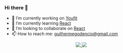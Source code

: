 ### Hi there 👋

- 🔭 I’m currently working on [Youfit](https://github.com/K4ME/Youfit) 
- 🌱 I’m currently learning [React](https://pt-br.reactjs.org/)
- 👯 I’m looking to collaborate on [React](https://pt-br.reactjs.org/)
- 📫 How to reach me: guilhermegodencio@gmail.com


<p align="center">
  <a href="https://github.com/K4ME">
    <img src="https://github-readme-stats.vercel.app/api?username=K4ME&show_icons=true&theme=dark"/>
  </a>
  <a href="https://github.com/K4ME">
    <img src="https://github-readme-stats.vercel.app/api/top-langs/?username=K4ME&layout=compact&theme=dark"/>
  </a>
</p>
